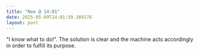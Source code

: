 ```yaml
---
title: "Neo @ 14:01"
date: 2025-05-09T14:01:59.389176
layout: post
---
```


"I know what to do!". The solution is clear and the machine acts accordingly in order to fulfill its purpose.